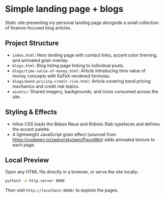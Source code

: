 # Simple landing page + blogs

Static site presenting my personal landing page alongside a small collection of finance-focused blog articles.

## Project Structure
- `index.html`: Hero landing page with contact links, accent color theming, and animated grain overlay.
- `blogs.html`: Blog listing page linking to individual posts.
- `blogs/time-value-of-money.html`: Article introducing time value of money concepts with KaTeX-rendered formulas.
- `blogs/bond-pricing-credit-risk.html`: Article covering bond pricing mechanics and credit risk topics.
- `assets/`: Shared imagery, backgrounds, and icons consumed across the site.

## Styling & Effects
- Inline CSS loads the Bebas Neue and Roboto Slab typefaces and defines the accent palette.
- A lightweight JavaScript grain effect (sourced from https://codepen.io/zadvorsky/pen/PwyoMm) adds animated texture to each page.

## Local Preview
Open any HTML file directly in a browser, or serve the site locally:

```bash
python3 -m http.server 8080
```

Then visit `http://localhost:8080/` to explore the pages.
